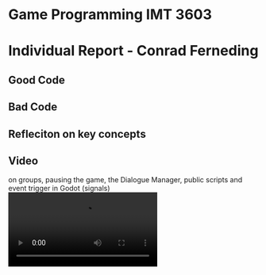 # Game Programming IMT 3603

# Individual Report - Conrad Ferneding

## Good Code

## Bad Code

## Refleciton on key concepts

## Video
on groups, pausing the game, the Dialogue Manager, public scripts and event trigger in Godot (signals)
![Video about settings made in Godot interface](Documentation/Conrad_Ferneding_Personal_Report_Assets/video_for_interface_documentation.mp4) 
